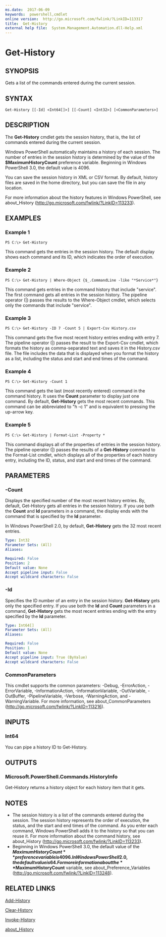 ```yaml
---
ms.date:  2017-06-09
keywords:  powershell,cmdlet
online version:  http://go.microsoft.com/fwlink/?LinkID=113317
title:  Get-History
external help file:  System.Management.Automation.dll-Help.xml
---
```


# Get-History
## SYNOPSIS
Gets a list of the commands entered during the current session.
## SYNTAX

```
Get-History [[-Id] <Int64[]>] [[-Count] <Int32>] [<CommonParameters>]
```

## DESCRIPTION
The **Get-History** cmdlet gets the session history, that is, the list of commands entered during the current session.

Windows PowerShell automatically maintains a history of each session.
The number of entries in the session history is determined by the value of the **$MaximumHistoryCount** preference variable.
Beginning in Windows PowerShell 3.0, the default value is 4096.

You can save the session history in XML or CSV format.
By default, history files are saved in the home directory, but you can save the file in any location.

For more information about the history features in Windows PowerShell, see about_History (http://go.microsoft.com/fwlink/?LinkID=113233).
## EXAMPLES

### Example 1
```
PS C:\> Get-History
```

This command gets the entries in the session history.
The default display shows each command and its ID, which indicates the order of execution.
### Example 2
```
PS C:\> Get-History | Where-Object {$_.CommandLine -like "*Service*"}
```

This command gets entries in the command history that include "service".
The first command gets all entries in the session history.
The pipeline operator (|) passes the results to the Where-Object cmdlet, which selects only the commands that include "service".
### Example 3
```
PS C:\> Get-History -ID 7 -Count 5 | Export-Csv History.csv
```

This command gets the five most recent history entries ending with entry 7.
The pipeline operator (|) passes the result to the Export-Csv cmdlet, which formats the history as comma-separated text and saves it in the History.csv file.
The file includes the data that is displayed when you format the history as a list, including the status and start and end times of the command.
### Example 4
```
PS C:\> Get-History -Count 1
```

This command gets the last (most recently entered) command in the command history.
It uses the **Count** parameter to display just one command.
By default, **Get-History** gets the most recent commands.
This command can be abbreviated to "h -c 1" and is equivalent to pressing the up-arrow key.
### Example 5
```
PS C:\> Get-History | Format-List -Property *
```

This command displays all of the properties of entries in the session history.
The pipeline operator (|) passes the results of a **Get-History** command to the Format-List cmdlet, which displays all of the properties of each history entry, including the ID, status, and start and end times of the command.
## PARAMETERS

### -Count
Displays the specified number of the most recent history entries.
By, default, Get-History gets all entries in the session history.
If you use both the **Count** and **Id** parameters in a command, the display ends with the command that is specified by the **Id** parameter.

In Windows PowerShell 2.0, by default, **Get-History** gets the 32 most recent entries.

```yaml
Type: Int32
Parameter Sets: (All)
Aliases: 

Required: False
Position: 2
Default value: None
Accept pipeline input: False
Accept wildcard characters: False
```

### -Id
Specifies the ID number of an entry in the session history.
**Get-History** gets only the specified entry.
If you use both the **Id** and **Count** parameters in a command, **Get-History** gets the most recent entries ending with the entry specified by the **Id** parameter.

```yaml
Type: Int64[]
Parameter Sets: (All)
Aliases: 

Required: False
Position: 1
Default value: None
Accept pipeline input: True (ByValue)
Accept wildcard characters: False
```

### CommonParameters
This cmdlet supports the common parameters: -Debug, -ErrorAction, -ErrorVariable, -InformationAction, -InformationVariable, -OutVariable, -OutBuffer, -PipelineVariable, -Verbose, -WarningAction, and -WarningVariable. For more information, see about_CommonParameters (http://go.microsoft.com/fwlink/?LinkID=113216).
## INPUTS

### Int64
You can pipe a history ID to Get-History.
## OUTPUTS

### Microsoft.PowerShell.Commands.HistoryInfo
Get-History returns a history object for each history item that it gets.
## NOTES
* The session history is a list of the commands entered during the session. The session history represents the order of execution, the status, and the start and end times of the command. As you enter each command, Windows PowerShell adds it to the history so that you can reuse it. For more information about the command history, see about_History (http://go.microsoft.com/fwlink/?LinkID=113233).
* Beginning in Windows PowerShell 3.0, the default value of the **$MaximumHistoryCount** preference variable is 4096. In Windows PowerShell 2.0, the default value is 64. For more information about the **$MaximumHistoryCount** variable, see about_Preference_Variables (http://go.microsoft.com/fwlink/?LinkID=113248).
## RELATED LINKS

[Add-History](Add-History.md)

[Clear-History](Clear-History.md)

[Invoke-History](Invoke-History.md)

[about_History](About/about_History.md)

